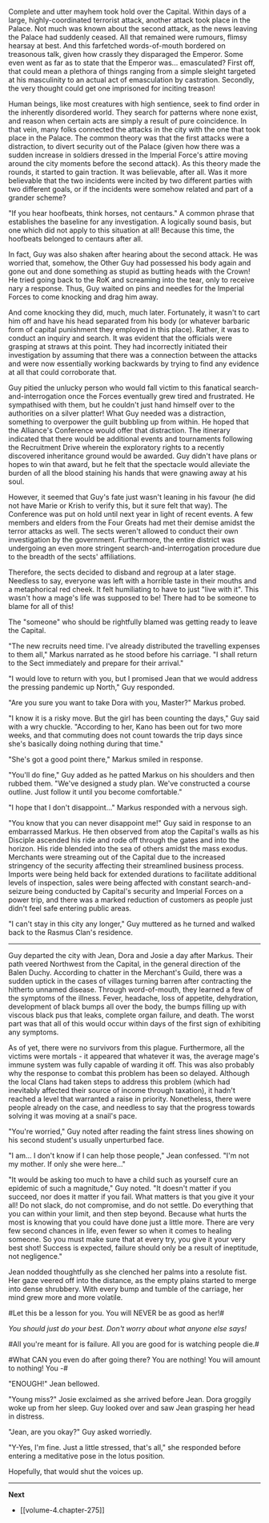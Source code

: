 
Complete and utter mayhem took hold over the Capital. Within days of a large, highly-coordinated terrorist attack, another attack took place in the Palace. Not much was known about the second attack, as the news leaving the Palace had suddenly ceased. All that remained were rumours, flimsy hearsay at best. And this farfetched words-of-mouth bordered on treasonous talk, given how crassly they disparaged the Emperor. Some even went as far as to state that the Emperor was... emasculated? First off, that could mean a plethora of things ranging from a simple sleight targeted at his masculinity to an actual act of emasculation by castration. Secondly, the very thought could get one imprisoned for inciting treason!

Human beings, like most creatures with high sentience, seek to find order in the inherently disordered world. They search for patterns where none exist, and reason when certain acts are simply a result of pure coincidence. In that vein, many folks connected the attacks in the city with the one that took place in the Palace. The common theory was that the first attacks were a distraction, to divert security out of the Palace (given how there was a sudden increase in soldiers dressed in the Imperial Force's attire moving around the city moments before the second attack). As this theory made the rounds, it started to gain traction. It was believable, after all. Was it more believable that the two incidents were incited by two different parties with two different goals, or if the incidents were somehow related and part of a grander scheme?

"If you hear hoofbeats, think horses, not centaurs." A common phrase that establishes the baseline for any investigation. A logically sound basis, but one which did not apply to this situation at all! Because this time, the hoofbeats belonged to centaurs after all.

In fact, Guy was also shaken after hearing about the second attack. He was worried that, somehow, the Other Guy had possessed his body again and gone out and done something as stupid as butting heads with the Crown! He tried going back to the RoK and screaming into the tear, only to receive nary a response. Thus, Guy waited on pins and needles for the Imperial Forces to come knocking and drag him away.

And come knocking they did, much, much later. Fortunately, it wasn't to cart him off and have his head separated from his body (or whatever barbaric form of capital punishment they employed in this place). Rather, it was to conduct an inquiry and search. It was evident that the officials were grasping at straws at this point. They had incorrectly initiated their investigation by assuming that there was a connection between the attacks and were now essentially working backwards by trying to find any evidence at all that could corroborate that.

Guy pitied the unlucky person who would fall victim to this fanatical search-and-interrogation once the Forces eventually grew tired and frustrated. He sympathised with them, but he couldn't just hand himself over to the authorities on a silver platter! What Guy needed was a distraction, something to overpower the guilt bubbling up from within. He hoped that the Alliance's Conference would offer that distraction. The itinerary indicated that there would be additional events and tournaments following the Recruitment Drive wherein the exploratory rights to a recently discovered inheritance ground would be awarded. Guy didn't have plans or hopes to win that award, but he felt that the spectacle would alleviate the burden of all the blood staining his hands that were gnawing away at his soul.

However, it seemed that Guy's fate just wasn't leaning in his favour (he did not have Marie or Krish to verify this, but it sure felt that way). The Conference was put on hold until next year in light of recent events. A few members and elders from the Four Greats had met their demise amidst the terror attacks as well. The sects weren't allowed to conduct their own investigation by the government. Furthermore, the entire district was undergoing an even more stringent search-and-interrogation procedure due to the breadth of the sects' affiliations.

Therefore, the sects decided to disband and regroup at a later stage. Needless to say, everyone was left with a horrible taste in their mouths and a metaphorical red cheek. It felt humiliating to have to just "live with it". This wasn't how a mage's life was supposed to be! There had to be someone to blame for all of this!

The "someone" who should be rightfully blamed was getting ready to leave the Capital.

"The new recruits need time. I've already distributed the travelling expenses to them all," Markus narrated as he stood before his carriage. "I shall return to the Sect immediately and prepare for their arrival."

"I would love to return with you, but I promised Jean that we would address the pressing pandemic up North," Guy responded.

"Are you sure you want to take Dora with you, Master?" Markus probed.

"I know it is a risky move. But the girl has been counting the days," Guy said with a wry chuckle. "According to her, Kano has been out for two more weeks, and that commuting does not count towards the trip days since she's basically doing nothing during that time."

"She's got a good point there," Markus smiled in response.

"You'll do fine," Guy added as he patted Markus on his shoulders and then rubbed them. "We've designed a study plan. We've constructed a course outline. Just follow it until you become comfortable."

"I hope that I don't disappoint..." Markus responded with a nervous sigh.

"You know that you can never disappoint me!" Guy said in response to an embarrassed Markus. He then observed from atop the Capital's walls as his Disciple ascended his ride and rode off through the gates and into the horizon. His ride blended into the sea of others amidst the mass exodus. Merchants were streaming out of the Capital due to the increased stringency of the security affecting their streamlined business process. Imports were being held back for extended durations to facilitate additional levels of inspection, sales were being affected with constant search-and-seizure being conducted by Capital's security and Imperial Forces on a power trip, and there was a marked reduction of customers as people just didn't feel safe entering public areas.

"I can't stay in this city any longer," Guy muttered as he turned and walked back to the Rasmus Clan's residence.

____

Guy departed the city with Jean, Dora and Josie a day after Markus. Their path veered Northwest from the Capital, in the general direction of the Balen Duchy. According to chatter in the Merchant's Guild, there was a sudden uptick in the cases of villages turning barren after contracting the hitherto unnamed disease. Through word-of-mouth, they learned a few of the symptoms of the illness. Fever, headache, loss of appetite, dehydration, development of black bumps all over the body, the bumps filling up with viscous black pus that leaks, complete organ failure, and death. The worst part was that all of this would occur within days of the first sign of exhibiting any symptoms.

As of yet, there were no survivors from this plague. Furthermore, all the victims were mortals - it appeared that whatever it was, the average mage's immune system was fully capable of warding it off. This was also probably why the response to combat this problem has been so delayed. Although the local Clans had taken steps to address this problem (which had inevitably affected their source of income through taxation), it hadn't reached a level that warranted a raise in priority. Nonetheless, there were people already on the case, and needless to say that the progress towards solving it was moving at a snail's pace.

"You're worried," Guy noted after reading the faint stress lines showing on his second student's usually unperturbed face.

"I am... I don't know if I can help those people," Jean confessed. "I'm not my mother. If only she were here..."

"It would be asking too much to have a child such as yourself cure an epidemic of such a magnitude," Guy noted. "It doesn't matter if you succeed, nor does it matter if you fail. What matters is that you give it your all! Do not slack, do not compromise, and do not settle. Do everything that you can within your limit, and then step beyond. Because what hurts the most is knowing that you could have done just a little more. There are very few second chances in life, even fewer so when it comes to healing someone. So you must make sure that at every try, you give it your very best shot! Success is expected, failure should only be a result of ineptitude, not negligence."

Jean nodded thoughtfully as she clenched her palms into a resolute fist. Her gaze veered off into the distance, as the empty plains started to merge into dense shrubbery. With every bump and tumble of the carriage, her mind grew more and more volatile.

#Let this be a lesson for you. You will NEVER be as good as her!#

*You should just do your best. Don't worry about what anyone else says!*

#All you're meant for is failure. All you are good for is watching people die.#

#What CAN you even do after going there? You are nothing! You will amount to nothing! You -#

"ENOUGH!" Jean bellowed.

"Young miss?" Josie exclaimed as she arrived before Jean. Dora groggily woke up from her sleep. Guy looked over and saw Jean grasping her head in distress.

"Jean, are you okay?" Guy asked worriedly.

"Y-Yes, I'm fine. Just a little stressed, that's all," she responded before entering a meditative pose in the lotus position.

Hopefully, that would shut the voices up.

____

**Next**
* [[volume-4.chapter-275]]